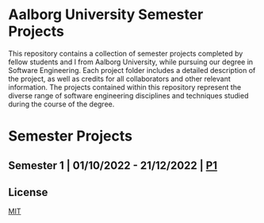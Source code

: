 # Aalborg University Semester Projects

This repository contains a collection of semester projects completed by fellow students and I from Aalborg University, while pursuing our degree in Software Engineering. Each project folder includes a detailed description of the project, as well as credits for all collaborators and other relevant information. The projects contained within this repository represent the diverse range of software engineering disciplines and techniques studied during the course of the degree. 

# Semester Projects
## Semester 1 | 01/10/2022 - 21/12/2022 | [P1](https://github.com/emil0212/Aalborg-University-Projects/tree/main/Project-P1)

## License

[MIT](https://choosealicense.com/licenses/mit/)
